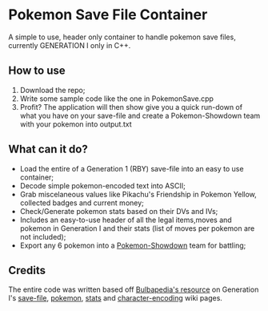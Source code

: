 

# Pokemon Save File Container
 A simple to use, header only container to handle pokemon save files, currently GENERATION I only in C++. 

## How to use

 1. Download the repo;
 2. Write some sample code like the one in PokemonSave.cpp
 3. Profit?
 The application will then show give you a quick run-down of what you have on your save-file and create a Pokemon-Showdown team with your pokemon into output.txt

## What can it do?

 - Load the entire of a Generation 1 (RBY) save-file into an easy to use container;
 - Decode simple pokemon-encoded text into ASCII;
 - Grab miscelaneous values like Pikachu's Friendship in Pokemon Yellow, collected badges and current money;
 - Check/Generate pokemon stats based on their DVs and IVs;
 - Includes an easy-to-use header of all the legal items,moves and pokemon in Generation I and their stats (list of moves per pokemon are not included);
 - Export any 6 pokemon into a [Pokemon-Showdown](https://pokemonshowdown.com/) team for battling;
 
## Credits
The entire code was written based off [Bulbapedia's resource](https://bulbapedia.bulbagarden.net/wiki/) on Generation I's [save-file](https://bulbapedia.bulbagarden.net/wiki/Save_data_structure_in_Generation_I), [pokemon](https://bulbapedia.bulbagarden.net/wiki/Pok%C3%A9mon_data_structure_in_Generation_I), [stats](https://bulbapedia.bulbagarden.net/wiki/Pok%C3%A9mon_base_stats_data_structure_in_Generation_I) and [character-encoding](https://bulbapedia.bulbagarden.net/wiki/Character_encoding_in_Generation_I)  wiki pages.